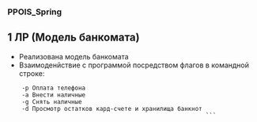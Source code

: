 ### PPOIS_Spring
## 1 ЛР (Модель банкомата)
  - Реализована модель банкомата 
  - Взаимоденйствие с программой посредством флагов в командной строке:
``` 
    -p Оплата телефона
    -a Внести наличные
    -g Снять наличные
    -d Просмотр остатков кард-счете и хранилища банкнот 
                                                        ```
